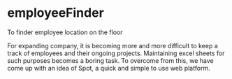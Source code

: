 # employeeFinder
To finder employee location on the floor


For expanding company, it is becoming more and more difficult to keep a track of employees and their ongoing projects. Maintaining excel sheets for such purposes becomes a boring task. To overcome from this, we have come up with an idea of Spot, a quick and simple to use web platform.

